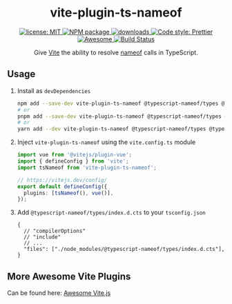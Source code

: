 <h1 align="center">vite-plugin-ts-nameof</h1>

<p align="center">
  <a href="https://github.com/Shinigami92/vite-plugin-ts-nameof/blob/main/LICENSE">
    <img alt="license: MIT" src="https://img.shields.io/github/license/Shinigami92/vite-plugin-ts-nameof.svg?style=flat-square">
  </a>
  <a href="https://www.npmjs.com/package/vite-plugin-ts-nameof" target="_blank">
    <img alt="NPM package" src="https://img.shields.io/npm/v/vite-plugin-ts-nameof.svg?style=flat-square">
  </a>
  <a href="https://www.npmjs.com/package/vite-plugin-ts-nameof" target="_blank">
    <img alt="downloads" src="https://img.shields.io/npm/dt/vite-plugin-ts-nameof.svg?style=flat-square">
  </a>
  <a href="https://github.com/prettier/prettier" target="_blank">
    <img alt="Code style: Prettier" src="https://img.shields.io/badge/code_style-prettier-ff69b4.svg?style=flat-square">
  </a>
  <a href="https://github.com/vitejs/awesome-vite#transformers" target="_blank">
    <img src="https://cdn.rawgit.com/sindresorhus/awesome/d7305f38d29fed78fa85652e3a63e154dd8e8829/media/badge.svg" alt="Awesome">
  </a>
  <a href="https://github.com/Shinigami92/vite-plugin-ts-nameof/actions/workflows/ci.yml">
    <img alt="Build Status" src="https://github.com/Shinigami92/vite-plugin-ts-nameof/actions/workflows/ci.yml/badge.svg?branch=main">
  </a>
</p>

<p align="center">
  Give <a href="https://github.com/vitejs/vite" target="_blank">Vite</a> the ability to resolve <a href="https://github.com/typescript-nameof/nameof" target="_blank">nameof</a> calls in TypeScript.
</p>

## Usage

1. Install as `devDependencies`

   ```bash
   npm add --save-dev vite-plugin-ts-nameof @typescript-nameof/types @typescript-nameof/common-types
   # or
   pnpm add --save-dev vite-plugin-ts-nameof @typescript-nameof/types @typescript-nameof/common-types
   # or
   yarn add --dev vite-plugin-ts-nameof @typescript-nameof/types @typescript-nameof/common-types
   ```

2. Inject `vite-plugin-ts-nameof` using the `vite.config.ts` module

   ```ts
   import vue from '@vitejs/plugin-vue';
   import { defineConfig } from 'vite';
   import tsNameof from 'vite-plugin-ts-nameof';

   // https://vitejs.dev/config/
   export default defineConfig({
     plugins: [tsNameof(), vue()],
   });
   ```

3. Add `@typescript-nameof/types/index.d.cts` to your `tsconfig.json`

   ```jsonc
   {
     // "compilerOptions"
     // "include"
     // ...
     "files": ["./node_modules/@typescript-nameof/types/index.d.cts"],
   }
   ```

## More Awesome Vite Plugins

Can be found here: [Awesome Vite.js](https://github.com/vitejs/awesome-vite#readme)
